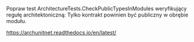 Popraw test ArchitectureTests.CheckPublicTypesInModules weryfikujący 
regułę architektoniczną: Tylko kontrakt powinien być publiczny w obrębie modułu.

https://archunitnet.readthedocs.io/en/latest/